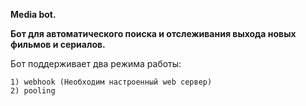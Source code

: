 **Media bot.**

**Бот для автоматического поиска и отслеживания выхода новых фильмов и сериалов.**

Бот поддерживает два режима работы:

    1) webhook (Необходим настроенный web сервер)
    2) pooling
   
